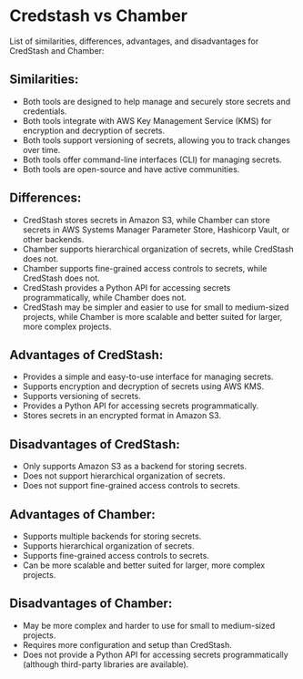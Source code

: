 # Credstash vs Chamber

List of similarities, differences, advantages, and disadvantages for CredStash and Chamber:

## Similarities:

- Both tools are designed to help manage and securely store secrets and credentials.
- Both tools integrate with AWS Key Management Service (KMS) for encryption and decryption of secrets.
- Both tools support versioning of secrets, allowing you to track changes over time.
- Both tools offer command-line interfaces (CLI) for managing secrets.
- Both tools are open-source and have active communities.

## Differences:

- CredStash stores secrets in Amazon S3, while Chamber can store secrets in AWS Systems Manager Parameter Store, Hashicorp Vault, or other backends.
- Chamber supports hierarchical organization of secrets, while CredStash does not.
- Chamber supports fine-grained access controls to secrets, while CredStash does not.
- CredStash provides a Python API for accessing secrets programmatically, while Chamber does not.
- CredStash may be simpler and easier to use for small to medium-sized projects, while Chamber is more scalable and better suited for larger, more complex projects.

## Advantages of CredStash:

- Provides a simple and easy-to-use interface for managing secrets.
- Supports encryption and decryption of secrets using AWS KMS.
- Supports versioning of secrets.
- Provides a Python API for accessing secrets programmatically.
- Stores secrets in an encrypted format in Amazon S3.

## Disadvantages of CredStash:

- Only supports Amazon S3 as a backend for storing secrets.
- Does not support hierarchical organization of secrets.
- Does not support fine-grained access controls to secrets.

## Advantages of Chamber:

- Supports multiple backends for storing secrets.
- Supports hierarchical organization of secrets.
- Supports fine-grained access controls to secrets.
- Can be more scalable and better suited for larger, more complex projects.

## Disadvantages of Chamber:

- May be more complex and harder to use for small to medium-sized projects.
- Requires more configuration and setup than CredStash.
- Does not provide a Python API for accessing secrets programmatically (although third-party libraries are available).
